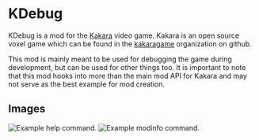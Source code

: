 # KDebug

KDebug is a mod for the [Kakara](https://kakara.org/) video game. Kakara is an open source voxel game which can be found in the [kakaragame](https://github.com/kakaragame) organization on github.  
  
This mod is mainly meant to be used for debugging the game during development, but can be
used for other things too. It is important to note that this mod hooks into more than the main
mod API for Kakara and may not serve as the best example for mod creation.

## Images
![Example help command.](https://img.ryandw11.com/raw/ochgjgto4.png)
![Example modinfo command.](https://img.ryandw11.com/raw/ochg2vrwu.png)